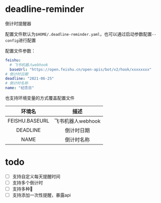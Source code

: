 # deadline-reminder

倒计时提醒器

配置文件默认为`$HOME/.deadline-reminder.yaml`，也可以通过启动参数配置`--config`进行配置

配置文件参数：

```yaml
feishu:
  # 飞书机器人webhook
  baseUrl: "https://open.feishu.cn/open-apis/bot/v2/hook/xxxxxxxx"
# 倒计时日期
deadline: "2021-06-25"
# 倒计时名称
name: "纪念日"  
```

也支持环境变量的方式覆盖配置文件

|      环境名       |      描述      |
|:--------------:|:------------:|
| FEISHU.BASEURL | 飞书机器人webhook |
|    DEADLINE    |    倒计时日期     |
|      NAME      |    倒计时名称     |

# todo

- [ ] 支持自定义每天提醒时间
- [ ] 支持多个倒计时
- [ ] 支持多种🤖
- [ ] 支持添加一次性提醒，暴露api
